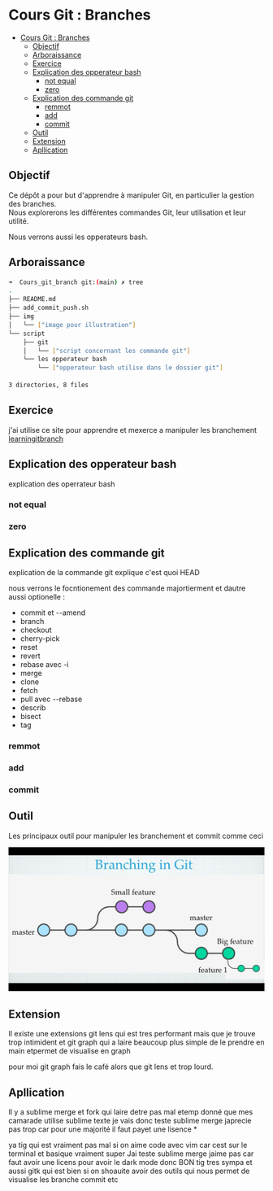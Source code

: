 # Cours Git : Branches

- [Cours Git : Branches](#cours-git--branches)
  - [Objectif](#objectif)
  - [Arboraissance](#arboraissance)
  - [Exercice](#exercice)
  - [Explication des opperateur bash](#explication-des-opperateur-bash)
    - [not equal](#not-equal)
    - [zero](#zero)
  - [Explication des commande git](#explication-des-commande-git)
    - [remmot](#remmot)
    - [add](#add)
    - [commit](#commit)
  - [Outil](#outil)
  - [Extension](#extension)
  - [Apllication](#apllication)


## Objectif

Ce dépôt a pour but d'apprendre à manipuler Git, en particulier la gestion des branches.  
Nous explorerons les différentes commandes Git, leur utilisation et leur utilité.

Nous verrons aussi les opperateurs bash.

## Arboraissance

```bash
➜  Cours_git_branch git:(main) ✗ tree
.
├── README.md
├── add_commit_push.sh
├── img
│   └── ["image pour illustration"]
└── script
    ├── git
    │   └── ["script concernant les commande git"]
    └── les opperateur bash
        └── ["opperateur bash utilise dans le dossier git"]

3 directories, 8 files
```

## Exercice 

j'ai utilise ce site pour apprendre et mexerce a manipuler les branchement [learningitbranch](https://learngitbranching.js.org/?locale=fr_FR&NODEMO=)

## Explication des opperateur bash

explication des operrateur bash

### not equal

### zero

## Explication des commande git

explication de la commande git explique c'est quoi HEAD

nous verrons le focntionement des commande majortierment et dautre aussi optionelle :
- commit et --amend
- branch
- checkout
- cherry-pick
- reset
- revert
- rebase avec -i
- merge
- clone
- fetch
- pull avec --rebase
- describ
- bisect
- tag

### remmot

### add

### commit





## Outil

Les principaux outil pour manipuler les branchement et commit comme ceci

![illustation des branch](./img/illustation_des_branch.png)

## Extension

Il existe une extensions git lens qui est tres performant mais que je trouve trop intimident 
et git graph qui a laire beaucoup plus simple de le prendre en main etpermet de visualise en graph

pour moi git graph fais le café alors que git lens et trop lourd.

## Apllication

Il y a sublime merge et fork qui laire detre pas mal etemp donné que mes camarade utilise sublime texte je vais donc teste sublime merge 
japrecie pas trop car pour une majorité il faut payet une lisence *

ya tig qui est vraiment pas mal si on aime code avec vim car cest sur le terminal et basique vraiment super
Jai teste sublime merge jaime pas car faut avoir une licens pour avoir le dark mode donc BON
tig tres sympa et aussi gitk qui est bien si on shoauite avoir des outils qui nous permet de visualise les branche commit etc
